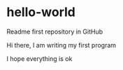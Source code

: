 # hello-world

Readme first repository in GitHub

Hi there, I am writing my first program

I hope everything is ok


